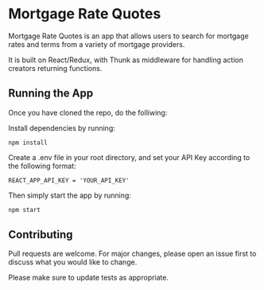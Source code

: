 # Mortgage Rate Quotes

Mortgage Rate Quotes is an app that allows users to search for mortgage rates and terms from a variety of mortgage providers.

It is built on React/Redux, with Thunk as middleware for handling action creators returning functions. 

## Running the App

Once you have cloned the repo, do the folliwing:

Install dependencies by running:

```
npm install
```

Create a .env file in your root directory, and set your API Key according to the following format:

```
REACT_APP_API_KEY = 'YOUR_API_KEY'
```

Then simply start the app by running:

```bash
npm start
```

## Contributing
Pull requests are welcome. For major changes, please open an issue first to discuss what you would like to change.

Please make sure to update tests as appropriate.